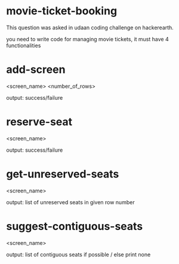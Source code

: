 # movie-ticket-booking
This question was asked in udaan coding challenge on hackerearth.

you need to write code for managing movie tickets, it must have 4 functionalities

# add-screen
 
 <add-screen> <screen_name> <number_of_rows> <size of each row> <list aisle seats>
  
  output: success/failure
  
# reserve-seat
 
 <reserve-seat> <screen_name> <row number> <list of seat numbers to be booked in given row>

  output: success/failure
  
# get-unreserved-seats
 
 <get-unreserved-seats> <screen_name> <row number>
  
  output: list of unreserved seats in given row number
  
# suggest-contiguous-seats
 
 <suggest-contiguous-seats> <screen_name> <row number>
  
  output: list of contiguous seats if possible / else print none
